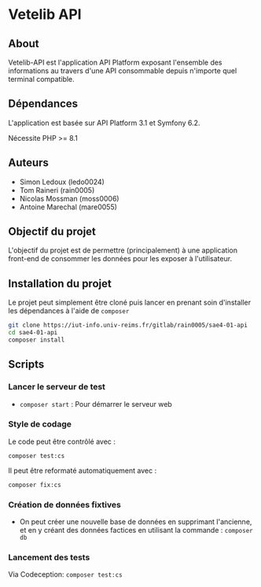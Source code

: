 # Vetelib API

## About

Vetelib-API est l'application API Platform exposant l'ensemble des informations au travers d'une API consommable depuis n'importe quel terminal compatible.

## Dépendances

L'application est basée sur API Platform 3.1 et Symfony 6.2.

Nécessite PHP >= 8.1

## Auteurs

- Simon Ledoux      (ledo0024)
- Tom Raineri       (rain0005)
- Nicolas Mossman   (moss0006)
- Antoine Marechal  (mare0055)

## Objectif du projet

L'objectif du projet est de permettre (principalement) à une application front-end de consommer les données pour les exposer à l'utilisateur.

## Installation du projet

Le projet peut simplement être cloné puis lancer en prenant soin d'installer les dépendances à l'aide de `composer`

```bash
git clone https://iut-info.univ-reims.fr/gitlab/rain0005/sae4-01-api
cd sae4-01-api
composer install
```

## Scripts

### Lancer le serveur de test

- `composer start` : Pour démarrer le serveur web

### Style de codage

Le code peut être contrôlé avec :

`composer test:cs`

Il peut être reformaté automatiquement avec :

`composer fix:cs`

### Création de données fixtives

- On peut créer une nouvelle base de données en supprimant l'ancienne, et en y créant des données factices en utilisant la commande : `composer db`

### Lancement des tests

Via Codeception:
`composer test:cs`
